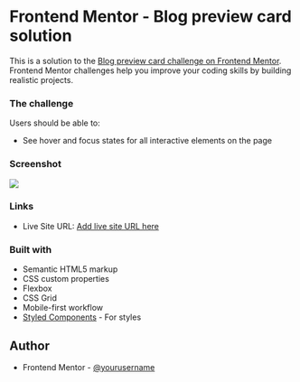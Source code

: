# Frontend Mentor - Blog preview card solution

This is a solution to the [Blog preview card challenge on Frontend Mentor](https://www.frontendmentor.io/challenges/blog-preview-card-ckPaj01IcS). Frontend Mentor challenges help you improve your coding skills by building realistic projects. 

### The challenge

Users should be able to:

- See hover and focus states for all interactive elements on the page

### Screenshot

![](./screenshot.jpg)

### Links

- Live Site URL: [Add live site URL here](https://your-live-site-url.com)
### Built with

- Semantic HTML5 markup
- CSS custom properties
- Flexbox
- CSS Grid
- Mobile-first workflow
- [Styled Components](https://styled-components.com/) - For styles

## Author

- Frontend Mentor - [@yourusername](https://www.frontendmentor.io/profile/ShahddElsayed)
